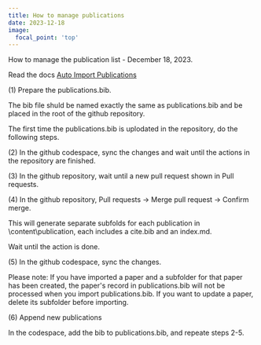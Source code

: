 ```yaml
---
title: How to manage publications
date: 2023-12-18
image:
  focal_point: 'top'
---
```


How to manage the publication list - December 18, 2023. 

<!--more-->

Read the docs [Auto Import Publications](https://docs.hugoblox.com/tutorial/resume/step-3/)

(1) Prepare the publications.bib. 

The bib file shuld be named exactly the same as publications.bib and be placed in the root of the github repository.

The first time the publications.bib is uplodated in the repository, do the following steps. 

(2) In the github codespace, sync the changes and wait until the actions in the repository are finished. 

(3) In the github repository, wait until a new pull request shown in Pull requests.

(4) In the github repository, Pull requests -> Merge pull request -> Confirm merge.

This will generate separate subfolds for each publication in \content\publication, each includes a cite.bib and an index.md.

Wait until the action is done.

(5) In the github codespace, sync the changes.

Please note: If you have imported a paper and a subfolder for that paper has been created, the paper's record in publications.bib will not be processed when you import publications.bib. If you want to update a paper, delete its subfolder before importing.

(6) Append new publications

In the codespace, add the bib to publications.bib, and repeate steps 2-5.